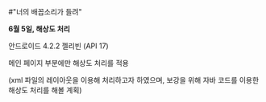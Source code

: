 #"너의 배꼽소리가 들려"

**6월 5일, 해상도 처리**

안드로이드 4.2.2 젤리빈 (API 17)

메인 페이지 부분에만 해상도 처리를 적용

(xml 파일의 레이아웃을 이용해 처리하고자 하였으며, 보강을 위해 자바 코드를 이용한 해상도 처리를 해볼 계획)
